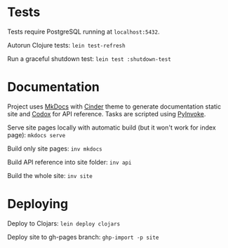 # Tests

Tests require PostgreSQL running at `localhost:5432`.

Autorun Clojure tests: `lein test-refresh`

Run a graceful shutdown test: `lein test :shutdown-test`

# Documentation

Project uses [MkDocs](http://www.mkdocs.org/) with [Cinder](https://github.com/chrissimpkins/cinder) theme to generate documentation static site and 
[Codox](https://github.com/weavejester/codox) for API reference.
Tasks are scripted using [PyInvoke](http://www.pyinvoke.org/).

Serve site pages locally with automatic build (but it won't work for index page): `mkdocs serve`

Build only site pages: `inv mkdocs`

Build API reference into site folder: `inv api`

Build the whole site: `inv site`

# Deploying

Deploy to Clojars: `lein deploy clojars`

Deploy site to gh-pages branch: `ghp-import -p site`